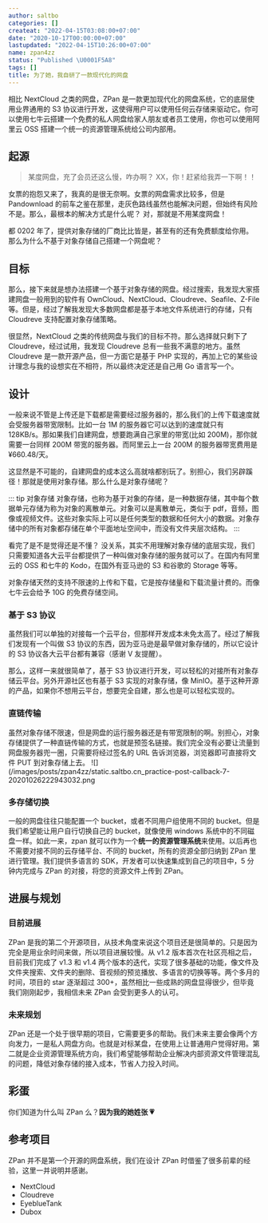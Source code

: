 ```yaml
---
author: saltbo
categories: []
createat: "2022-04-15T03:08:00+07:00"
date: "2020-10-17T00:00:00+07:00"
lastupdated: "2022-04-15T10:26:00+07:00"
name: zpan4zz
status: "Published \U0001F5A8"
tags: []
title: 为了她，我自研了一款现代化的网盘
---
```


相比 NextCloud 之类的网盘，ZPan 是一款更加现代化的网盘系统，它的底层使用业界通用的 S3 协议进行开发，这使得用户可以使用任何云存储来驱动它。你可以使用七牛云搭建一个免费的私人网盘给家人朋友或者员工使用，你也可以使用阿里云 OSS 搭建一个统一的资源管理系统给公司内部用。

## 起源

> 某度网盘，充了会员还这么慢，咋办啊？ XX，你！赶紧给我弄一下啊！！

女票的抱怨又来了，我真的是很无奈啊。女票的网盘需求比较多，但是 Pandownload 的前车之鉴在那里，走灰色路线虽然也能解决问题，但始终有风险不是。那么，最根本的解决方式是什么呢？ 对，那就是不用某度网盘！

都 0202 年了，提供对象存储的厂商比比皆是，甚至有的还有免费额度给你用。那么为什么不基于对象存储自己搭建一个网盘呢？

## 目标

那么，接下来就是想办法搭建一个基于对象存储的网盘。经过搜索，我发现大家搭建网盘一般用到的软件有 OwnCloud、NextCloud、Cloudreve、Seafile、Z-File 等。但是，经过了解我发现大多数网盘都是基于本地文件系统进行的存储，只有 Cloudreve 支持配置对象存储策略。

很显然，NextCloud 之类的传统网盘与我们的目标不符。那么选择就只剩下了 Cloudreve，经过试用，我发现 Cloudreve 总有一些我不满意的地方。虽然 Cloudreve 是一款开源产品，但一方面它是基于 PHP 实现的，再加上它的某些设计理念与我的设想实在不相符，所以最终决定还是自己用 Go 语言写一个。

## 设计

一般来说不管是上传还是下载都是需要经过服务器的，那么我们的上传下载速度就会受服务器带宽限制。比如一台 1M 的服务器它可以达到的速度就只有 128KB/s。那如果我们自建网盘，想要跑满自己家里的带宽(比如 200M)，那你就需要一台同样 200M 带宽的服务器。而阿里云上一台 200M 的服务器带宽费用是 ¥660.48/天。

这显然是不可能的，自建网盘的成本这么高就啥都别玩了。别担心，我们另辟蹊径！那就是使用对象存储。那么什么是对象存储呢？

::: tip 对象存储
对象存储，也称为基于对象的存储，是一种数据存储，其中每个数据单元存储为称为对象的离散单元。对象可以是离散单元，类似于 pdf，音频，图像或视频文件。这些对象实际上可以是任何类型的数据和任何大小的数据。对象存储中的所有对象都存储在单个平面地址空间中，而没有文件夹层次结构。 :::

看完了是不是觉得还是不懂？ 没关系，其实不用理解对象存储的底层实现，我们只需要知道各大云平台都提供了一种叫做对象存储的服务就可以了。在国内有阿里云的 OSS 和七牛的 Kodo，在国外有亚马逊的 S3 和谷歌的 Storage 等等。

对象存储天然的支持不限速的上传和下载，它是按存储量和下载流量计费的。而像七牛云会给予 10G 的免费存储空间。

### 基于 S3 协议

虽然我们可以单独的对接每一个云平台，但那样开发成本未免太高了。经过了解我们发现有一个叫做 S3 协议的东西，因为亚马逊是最早做对象存储的，所以它设计的 S3 协议各大云平台都有兼容（感谢 V 友提醒）。

那么，这样一来就很简单了，基于 S3 协议进行开发，可以轻松的对接所有对象存储云平台。另外开源社区也有基于 S3 实现的对象存储，像 MinIO。基于这种开源的产品，如果你不想用云平台，想要完全自建，那么也是可以轻松实现的。

### 直链传输

虽然对象存储不限速，但是网盘的运行服务器还是有带宽限制的啊。别担心，对象存储提供了一种直链传输的方式，也就是预签名链接。我们完全没有必要让流量到网盘服务器兜一圈，只需要将经过签名的 URL 告诉浏览器，浏览器即可直接将文件 PUT 到对象存储上去。
![](/images/posts/zpan4zz/static.saltbo.cn_practice-post-callback-7-20201026222943032.png

### 多存储切换

一般的网盘往往只能配置一个 bucket，或者不同用户组使用不同的 bucket。但是我们希望能让用户自行切换自己的 bucket，就像使用 windows 系统中的不同磁盘一样。如此一来，zpan 就可以作为一个**统一的资源管理系统**来使用。以后再也不需要对接不同的云存储平台、不同的 bucket，所有的资源全部归纳到 ZPan 里进行管理。我们提供多语言的 SDK，开发者可以快速集成到自己的项目中，5 分钟内完成与 ZPan 的对接，将您的资源文件上传到 ZPan。

## 进展与规划

### 目前进展

ZPan 是我的第二个开源项目，从技术角度来说这个项目还是很简单的。只是因为完全是用业余时间来做，所以项目进展较慢。从 v1.2 版本首次在社区亮相之后，目前我们完成了 v1.3 和 v1.4 两个版本的迭代，实现了很多基础的功能，像文件及文件夹搜索、文件夹的删除、音视频的预览播放、多语言的切换等等。两个多月的时间，项目的 star 逐渐超过 300+，虽然相比一些成熟的网盘显得很少，但毕竟我们刚刚起步，我相信未来 ZPan 会受到更多人的认可。

### 未来规划

ZPan 还是一个处于很早期的项目，它需要更多的帮助。我们未来主要会像两个方向发力，一是私人网盘方向。也就是对标某盘，在使用上让普通用户觉得好用。第二就是企业资源管理系统方向，我们希望能够帮助企业解决内部资源文件管理混乱的问题，降低对象存储的接入成本，节省人力投入时间。

## 彩蛋

你们知道为什么叫 ZPan 么？**因为我的她姓张 💗**

## 参考项目

ZPan 并不是第一个开源的网盘系统，我们在设计 ZPan 时借鉴了很多前辈的经验，这里一并说明并感谢。

- NextCloud
- Cloudreve
- EyeblueTank
- Dubox
